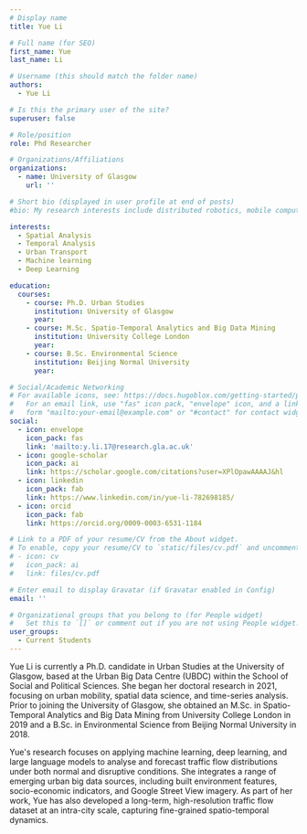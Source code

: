 ```yaml
---
# Display name
title: Yue Li

# Full name (for SEO)
first_name: Yue
last_name: Li

# Username (this should match the folder name)
authors:
  - Yue Li

# Is this the primary user of the site?
superuser: false

# Role/position
role: Phd Researcher

# Organizations/Affiliations
organizations:
  - name: University of Glasgow
    url: ''

# Short bio (displayed in user profile at end of posts)
#bio: My research interests include distributed robotics, mobile computing and programmable matter.

interests:
  - Spatial Analysis
  - Temporal Analysis
  - Urban Transport
  - Machine learning
  - Deep Learning

education:
  courses:
    - course: Ph.D. Urban Studies
      institution: University of Glasgow
      year: 
    - course: M.Sc. Spatio-Temporal Analytics and Big Data Mining
      institution: University College London
      year: 
    - course: B.Sc. Environmental Science
      institution: Beijing Normal University
      year: 

# Social/Academic Networking
# For available icons, see: https://docs.hugoblox.com/getting-started/page-builder/#icons
#   For an email link, use "fas" icon pack, "envelope" icon, and a link in the
#   form "mailto:your-email@example.com" or "#contact" for contact widget.
social:
  - icon: envelope
    icon_pack: fas
    link: 'mailto:y.li.17@research.gla.ac.uk'
  - icon: google-scholar
    icon_pack: ai
    link: https://scholar.google.com/citations?user=XPlOpawAAAAJ&hl
  - icon: linkedin
    icon_pack: fab
    link: https://www.linkedin.com/in/yue-li-782698185/
  - icon: orcid
    icon_pack: fab
    link: https://orcid.org/0009-0003-6531-1184

# Link to a PDF of your resume/CV from the About widget.
# To enable, copy your resume/CV to `static/files/cv.pdf` and uncomment the lines below.
# - icon: cv
#   icon_pack: ai
#   link: files/cv.pdf

# Enter email to display Gravatar (if Gravatar enabled in Config)
email: ''

# Organizational groups that you belong to (for People widget)
#   Set this to `[]` or comment out if you are not using People widget.
user_groups:
  - Current Students
---
```


Yue Li is currently a Ph.D. candidate in Urban Studies at the University of Glasgow, based at the Urban Big Data Centre (UBDC) within the School of Social and Political Sciences. She began her doctoral research in 2021, focusing on urban mobility, spatial data science, and time-series analysis. Prior to joining the University of Glasgow, she obtained an M.Sc. in Spatio-Temporal Analytics and Big Data Mining from University College London in 2019 and a B.Sc. in Environmental Science from Beijing Normal University in 2018.

Yue's research focuses on applying machine learning, deep learning, and large language models to analyse and forecast traffic flow distributions under both normal and disruptive conditions. She integrates a range of emerging urban big data sources, including built environment features, socio-economic indicators, and Google Street View imagery. As part of her work, Yue has also developed a long-term, high-resolution traffic flow dataset at an intra-city scale, capturing fine-grained spatio-temporal dynamics.

